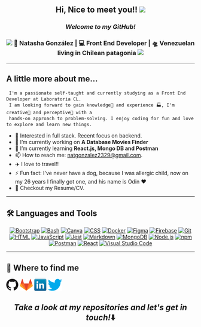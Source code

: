 <h2 align="center"> Hi, Nice to meet you!! <img src="https://media.giphy.com/media/hvRJCLFzcasrR4ia7z/giphy.gif" width="25px"></h2>

<h3 align="center"><i>Welcome to my GitHub!</i></h3>

<div align="center">
<h3><img src="https://media.giphy.com/media/WUlplcMpOCEmTGBtBW/giphy.gif" width="30"> 🙎 Natasha González | 💻 Front End Developer | 🛸 Venezuelan living in Chilean patagonia  <img src="https://media.giphy.com/media/WUlplcMpOCEmTGBtBW/giphy.gif" width="30"></h3>
</div>

-------

## A little more about me... 

````
 I'm a passionate self-taught and currently studying as a Front End Developer at Laboratoria CL. 
 I am looking forward to gain knowledge🧠 and experience 🏭, I'm creative🎨 and perceptive🔭 with a 
 hands-on approach to problem-solving. I enjoy coding for fun and love to explore and learn new things.
````

*  🧐 Interested in full stack. Recent focus on backend.
* 🔭 I’m currently working on **A Database Movies Finder**
* 🌱 I’m currently learning **React.js, Mongo DB and Postman**
* 📫 How to reach me: [natgonzalez2329@gmail.com](mailto:natgonzalez2329@gmail.com).
* ✈️ I love to travel!!
* ⚡ Fun fact: I've never have a dog, because I was allergic child, now on my 26 years I finally got one, and his name is Odin ❤️
* 📝 Checkout my Resume/CV.

-------


## 🛠️ **Languages and Tools**

<p align="center">
    <a href="#"><img alt="Bootstrap" src="https://img.shields.io/badge/Bootstrap-7952B3.svg?logo=bootstrap&logoColor=white"></a> 
    <a href="https://github.com/search?q=user%3ADenverCoder1+language%3Abash"><img alt="Bash" src="https://img.shields.io/badge/Bash-121011.svg?logo=gnu-bash&logoColor=white"></a>
    <a href="https://github.com/search?q=user%3ADenverCoder1+language%3Acss"><img alt="Canva" src="https://img.shields.io/badge/Canva-282C34?logo=canva&logoColor=00c4cc"></a>
    <a href="https://github.com/search?q=user%3ADenverCoder1+language%3Acss"><img alt="CSS" src="https://img.shields.io/badge/CSS-1572B6.svg?logo=css3&logoColor=white"></a>
    <a href="#"><img alt="Docker" src="https://img.shields.io/badge/Docker-282C34?logo=docker&logoColor=blue"></a>
    <a href="#"><img alt="Figma" src="https://img.shields.io/badge/Figma-282C34?logo=figma&logoColor=white"></a>
    <a href="#"><img alt="Firebase" src="https://img.shields.io/badge/Firebase-282C34?logo=firebase&logoColor=FFCA28"></a>
     <a href="#"><img alt="Git" src="https://img.shields.io/badge/Git-F05033.svg?logo=git&logoColor=white"></a>
    <a href="https://github.com/search?q=user%3ADenverCoder1+language%3Ahtml"><img alt="HTML" src="https://img.shields.io/badge/HTML-E34F26.svg?logo=html5&logoColor=white"></a>
    <a href="https://github.com/search?q=user%3ADenverCoder1+language%3Ajavascript"><img alt="JavaScript" src="https://img.shields.io/badge/JavaScript-F7DF1E.svg?logo=javascript&logoColor=black"></a>
    <a href="#"><img alt="Jest" src="https://img.shields.io/badge/Jest-C21325.svg?logo=jest&logoColor=white"></a>
    <a href="https://github.com/search?q=user%3ADenverCoder1+language%3Amarkdown"><img alt="Markdown" src="https://img.shields.io/badge/Markdown-000000.svg?logo=markdown&logoColor=white"></a>
    <a href="#"><img alt="MongoDB" src ="https://img.shields.io/badge/MongoDB-4ea94b.svg?logo=mongodb&logoColor=white"></a>
    <a href="https://github.com/search?q=user%3ADenverCoder1+language%3Ajavascript"><img alt="Node.js" src="https://img.shields.io/badge/Node.js-43853D.svg?logo=node.js&logoColor=white"></a>
    <a href="#"><img alt="npm" src="https://img.shields.io/badge/npm-white.svg?logo=npm&logoColor=red"></a> 
    <a href="#"><img alt="Postman" src="https://img.shields.io/badge/Postman-FF6C37?logo=postman&logoColor=white"></a>
    <a href="#"><img alt="React" src="https://img.shields.io/badge/React-20232a.svg?logo=react&logoColor=%2361DAFB"></a>
    <a href="#"><img alt="Visual Studio Code" src="https://img.shields.io/badge/Visual%20Studio%20Code-0078d7.svg?logo=visual-studio-code&logoColor=white"></a>
</p>

-------

## 🔗 **Where to find me**

[![GitHub](icons/github.png)](https://github.com/natgonzalez2329)
[![GitLab](icons/gitlab.png)](https://gitlab.com/natgonzalez2329)
[![LinkedIn](icons/linkedin.png)](https://www.linkedin.com/in/natgonzalez2329/)
[![Twitter](icons/twitter.png)](https://twitter.com/Natashagoll)



<h2 align="center"><i>Take a look at my repositories and let's get in touch!</i>⬇️</h2>

